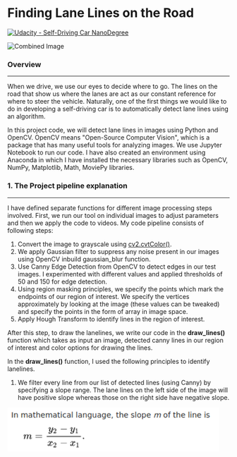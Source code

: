 # **Finding Lane Lines on the Road** 
[![Udacity - Self-Driving Car NanoDegree](https://s3.amazonaws.com/udacity-sdc/github/shield-carnd.svg)](http://www.udacity.com/drive)

<img src="examples/laneLines_thirdPass.jpg" width="480" alt="Combined Image" />

### Overview
---
When we drive, we use our eyes to decide where to go.  The lines on the road that show us where the lanes are act as our constant reference for where to steer the vehicle.  Naturally, one of the first things we would like to do in developing a self-driving car is to automatically detect lane lines using an algorithm.

In this project code, we will detect lane lines in images using Python and OpenCV. OpenCV means "Open-Source Computer Vision", which is a package that has many useful tools for analyzing images.
We use Jupyter Notebook to run our code. I have also created an environment using Anaconda in which I have installed the necessary libraries such as OpenCV, NumPy, Matplotlib, Math, MoviePy libraries.

### 1. The Project pipeline explanation
---

I have defined separate functions for different image processing steps involved. First, we run our tool on individual images to adjust parameters and then we apply the code to videos. My code pipeline consists of following steps:

1. Convert the image to grayscale using [cv2.cvtColor()](https://docs.opencv.org/2.4/modules/imgproc/doc/miscellaneous_transformations.html#cvtcolor).
2. We apply Gaussian filter to suppress any noise present in our images using OpenCV inbuild gaussian_blur function.
3. Use Canny Edge Detection from OpenCV to detect edges in our test images. I experimented with different values and applied thresholds of 50 and 150 for edge detection.
4. Using region masking principles, we specify the points which mark the endpoints of our region of interest. We specify the vertices approximately by looking at the image (these values can be tweaked) and specify the points in the form of array in image space.
5. Apply Hough Transform to identify lines in the region of interest.

After this step, to draw the lanelines, we write our code in the **draw_lines()** function which takes as input an image, detected canny lines in our region of interest and color options for drawing the lines.

In the **draw_lines()** function, I used the following principles to identify lanelines.

1. We filter every line from our list of detected lines (using Canny) by specifying a slope range. The lane lines on the left side of the image will have positive slope whereas those on the right side have negative slope.

<img src="readMe_images/slope_formula.png" width="480" alt="Combined Image" />
